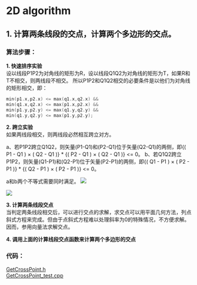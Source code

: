 # 2D algorithm

## 1. 计算两条线段的交点，计算两个多边形的交点。

### 算法步骤：

**1. 快速排序实验**  
设以线段P1P2为对角线的矩形为R，设以线段Q1Q2为对角线的矩形为T，如果R和T不相交，则两线段不相交。
所以P1P2和Q1Q2相交的必要条件是以他们为对角线的矩形相交，即：
```c++
min(p1.x,p2.x) <= max(q1.x,q2.x) &&
min(q1.x,q2.x) <= max(p1.x,p2.x) &&
min(p1.y,p2.y) <= max(q1.y,q2.y) &&
min(q1.y,q2.y) <= max(p1.y,p2.y);
``` 
**2. 跨立实验**  
如果两线段相交，则两线段必然相互跨立对方。

a、若P1P2跨立Q1Q2，则矢量(P1-Q1)和(P2-Q1)位于矢量(Q2-Q1)的两侧，即{( P1 - Q1 ) × ( Q2 - Q1 )} * {( P2 - Q1 ) × ( Q2 - Q1 )} <= 0。
b、若Q1Q2跨立P1P2，则矢量(Q1-P1)和(Q2-P1)位于矢量(P2-P1)的两侧，即{( Q1 - P1 ) × ( P2 - P1 )} * {( Q2 - P1 ) × ( P2 - P1 )} <= 0。

a和b两个不等式需要同时满足。
![](https://github.com/HongfeiXu/CG_SmallAlgo/blob/master/2D/images/GetCrossPoint_00.png)

![](https://github.com/HongfeiXu/CG_SmallAlgo/blob/master/2D/images/GetCrossPoint_01.png)

**3. 计算两条线段交点**  
当判定两条线段相交后，可以进行交点的求解，求交点可以用平面几何方法，列点斜式方程来完成。但由于点斜式方程难以处理斜率为0的特殊情况，不方便求解。因而，参用向量法求解交点。

**4. 调用上面的计算线段交点函数来计算两个多边形的交点**

### 代码：  
[GetCrossPoint.h](https://github.com/HongfeiXu/CG_SmallAlgo/blob/master/2D/GetCrossPoint.h)  
[GetCrossPoint_test.cpp](https://github.com/HongfeiXu/CG_SmallAlgo/blob/master/2D/GetCrossPoint_test.cpp)  